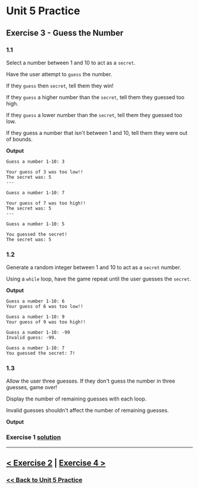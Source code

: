 # Unit 5 Practice

## **Exercise 3 - Guess the Number**

### **1.1**

Select a number between 1 and 10 to act as a `secret`.

Have the user attempt to `guess` the number.

If they `guess` then `secret`, tell them they win!

If they `guess` a higher number than the `secret`, tell them they guessed too high.

If they `guess` a lower number than the `secret`, tell them they guessed too low.

If they guess a number that isn't between 1 and 10, tell them they were out of bounds.

**Output**

    Guess a number 1-10: 3

    Your guess of 3 was too low!!
    The secret was: 5
    ---

    Guess a number 1-10: 7

    Your guess of 7 was too high!!
    The secret was: 5
    ---

    Guess a number 1-10: 5

    You guessed the secret!
    The secret was: 5

### **1.2**

Generate a random integer between 1 and 10 to act as a `secret` number.

Using a `while` loop, have the game repeat until the user guesses the `secret`.

**Output**

    Guess a number 1-10: 6
    Your guess of 6 was too low!!

    Guess a number 1-10: 9
    Your guess of 9 was too high!!

    Guess a number 1-10: -99
    Invalid guess: -99.

    Guess a number 1-10: 7
    You guessed the secret: 7!

### **1.3**

Allow the user three guesses. If they don't guess the number in three guesses, game over!

Display the number of remaining guesses with each loop.

Invalid guesses shouldn't affect the number of remaining guesses.

**Output**

### Exercise 1 [solution](./solutions/exercise_1_solution.md)

---

## [< Exercise 2](exercise_2.md) | [Exercise 4 >](exercise_4.md)

### [<< Back to Unit 5 Practice](/practice/unit_5/)
